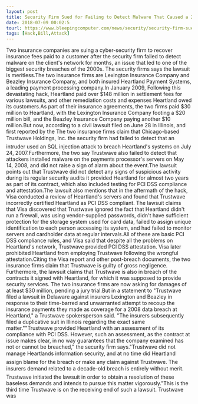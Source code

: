 ```yaml
---
layout: post
title: Security Firm Sued for Failing to Detect Malware That Caused a 2009 Breach
date: 2018-07-09 00:02:5
tourl: https://www.bleepingcomputer.com/news/security/security-firm-sued-for-failing-to-detect-malware-that-caused-a-2009-breach/
tags: [Hack,Bill,Attack]
---
```

Two insurance companies are suing a cyber-security firm to recover insurance fees paid to a customer after the security firm failed to detect malware on the client's network for months, an issue that led to one of the biggest security breaches of the 2000s. The security firms says the lawsuit is meritless.The two insurance firms are Lexington Insurance Company and Beazley Insurance Company, and both insured Heartland Payment Systems, a leading payment processing company.In January 2009, Following this devastating hack, Heartland paid over $148 million in settlement fees for various lawsuits, and other remediation costs and expenses Heartland owed its customers.As part of their insurance agreements, the two firms paid $30 million to Heartland, with the Lexington Insurance Company footing a $20 million bill, and the Beazley Insurance Company paying another $10 million.But now, according to a civil lawsuit filed on June 28 in Illinois, and first reported by the The two insurance firms claim that Chicago-based Trustwave Holdings, Inc. the security firm had failed to detect that an intruder used an SQL injection attack to breach Heartland's systems on July 24, 2007.Furthermore, the two say Trustwave also failed to detect that attackers installed malware on the payments processor's servers on May 14, 2008, and did not raise a sign of alarm about the event.The lawsuit points out that Trustwave did not detect any signs of suspicious activity during its regular security audits it provided Heartland for almost two years as part of its contract, which also included testing for PCI DSS compliance and attestation.The lawsuit also mentions that in the aftermath of the hack, Visa conducted a review of Heartland's servers and found that Trustwave incorrectly certified Heartland as PCI DSS compliant. The lawsuit claims that Visa discovered that Trustwave ignored the fact that Heartland didn't run a firewall, was using vendor-supplied passwords, didn't have sufficient protection for the storage system used for card data, failed to assign unique identification to each person accessing its system, and had failed to monitor servers and cardholder data at regular intervals.All of these are basic PCI DSS compliance rules, and Visa said that despite all the problems on Heartland's network, Trustwave provided PCI DSS attestation. Visa later prohibited Heartland from employing Trustwave following the wrongful attestation.Citing the Visa report and other post-breach documents, the two insurance firms claim that Trustwave is guilty of gross negligence. Furthermore, the lawsuit claims that Trustwave is also in breach of the contracts it signed with Heartland, for which it was supposed to provide security services. The two insurance firms are now asking for damages of at least $30 million, pending a jury trial.But in a statement to "Trustwave filed a lawsuit in Delaware against insurers Lexington and Beazley in response to their time-barred and unwarranted attempt to recoup the insurance payments they made as coverage for a 2008 data breach at Heartland," a Trustwave spokersperson said. "The insurers subsequently filed a duplicative suit in Illinois regarding the exact same matter.""Trustwave provided Heartland with an assessment of its compliance with PCI DSS. However, such an assessment, as the contract at issue makes clear, in no way guarantees that the company examined has not or cannot be breached," the security firm says."Trustwave did not manage Heartlands information security, and at no time did Heartland assign blame for the breach or make any claim against Trustwave. The insurers demand related to a decade-old breach is entirely without merit. Trustwave initiated the lawsuit in order to obtain a resolution of these baseless demands and intends to pursue this matter vigorously."This is the third time Trustwave is on the receiving end of such a lawsuit. Trustwave was 